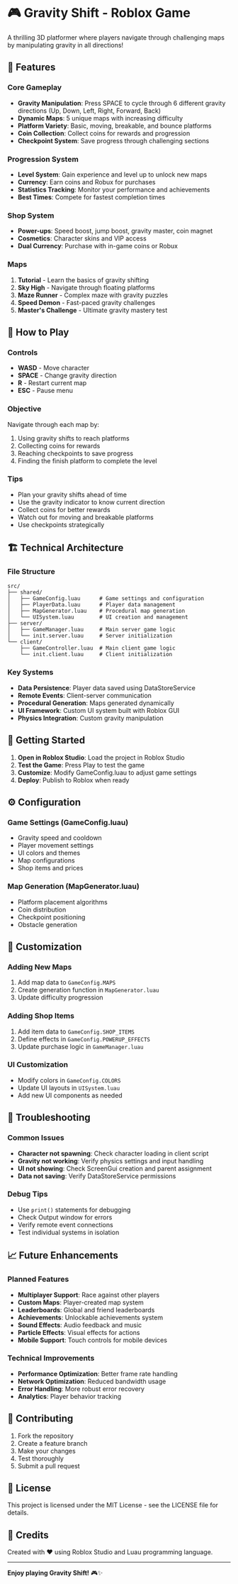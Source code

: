 # 🎮 Gravity Shift - Roblox Game

A thrilling 3D platformer where players navigate through challenging maps by manipulating gravity in all directions!

## 🌟 Features

### Core Gameplay
- **Gravity Manipulation**: Press SPACE to cycle through 6 different gravity directions (Up, Down, Left, Right, Forward, Back)
- **Dynamic Maps**: 5 unique maps with increasing difficulty
- **Platform Variety**: Basic, moving, breakable, and bounce platforms
- **Coin Collection**: Collect coins for rewards and progression
- **Checkpoint System**: Save progress through challenging sections

### Progression System
- **Level System**: Gain experience and level up to unlock new maps
- **Currency**: Earn coins and Robux for purchases
- **Statistics Tracking**: Monitor your performance and achievements
- **Best Times**: Compete for fastest completion times

### Shop System
- **Power-ups**: Speed boost, jump boost, gravity master, coin magnet
- **Cosmetics**: Character skins and VIP access
- **Dual Currency**: Purchase with in-game coins or Robux

### Maps
1. **Tutorial** - Learn the basics of gravity shifting
2. **Sky High** - Navigate through floating platforms
3. **Maze Runner** - Complex maze with gravity puzzles
4. **Speed Demon** - Fast-paced gravity challenges
5. **Master's Challenge** - Ultimate gravity mastery test

## 🎯 How to Play

### Controls
- **WASD** - Move character
- **SPACE** - Change gravity direction
- **R** - Restart current map
- **ESC** - Pause menu

### Objective
Navigate through each map by:
1. Using gravity shifts to reach platforms
2. Collecting coins for rewards
3. Reaching checkpoints to save progress
4. Finding the finish platform to complete the level

### Tips
- Plan your gravity shifts ahead of time
- Use the gravity indicator to know current direction
- Collect coins for better rewards
- Watch out for moving and breakable platforms
- Use checkpoints strategically

## 🏗️ Technical Architecture

### File Structure
```
src/
├── shared/
│   ├── GameConfig.luau      # Game settings and configuration
│   ├── PlayerData.luau      # Player data management
│   ├── MapGenerator.luau    # Procedural map generation
│   └── UISystem.luau        # UI creation and management
├── server/
│   ├── GameManager.luau     # Main server game logic
│   └── init.server.luau     # Server initialization
└── client/
    ├── GameController.luau  # Main client game logic
    └── init.client.luau     # Client initialization
```

### Key Systems
- **Data Persistence**: Player data saved using DataStoreService
- **Remote Events**: Client-server communication
- **Procedural Generation**: Maps generated dynamically
- **UI Framework**: Custom UI system built with Roblox GUI
- **Physics Integration**: Custom gravity manipulation

## 🚀 Getting Started

1. **Open in Roblox Studio**: Load the project in Roblox Studio
2. **Test the Game**: Press Play to test the game
3. **Customize**: Modify GameConfig.luau to adjust game settings
4. **Deploy**: Publish to Roblox when ready

## ⚙️ Configuration

### Game Settings (GameConfig.luau)
- Gravity speed and cooldown
- Player movement settings
- UI colors and themes
- Map configurations
- Shop items and prices

### Map Generation (MapGenerator.luau)
- Platform placement algorithms
- Coin distribution
- Checkpoint positioning
- Obstacle generation

## 🎨 Customization

### Adding New Maps
1. Add map data to `GameConfig.MAPS`
2. Create generation function in `MapGenerator.luau`
3. Update difficulty progression

### Adding Shop Items
1. Add item data to `GameConfig.SHOP_ITEMS`
2. Define effects in `GameConfig.POWERUP_EFFECTS`
3. Update purchase logic in `GameManager.luau`

### UI Customization
- Modify colors in `GameConfig.COLORS`
- Update UI layouts in `UISystem.luau`
- Add new UI components as needed

## 🔧 Troubleshooting

### Common Issues
- **Character not spawning**: Check character loading in client script
- **Gravity not working**: Verify physics settings and input handling
- **UI not showing**: Check ScreenGui creation and parent assignment
- **Data not saving**: Verify DataStoreService permissions

### Debug Tips
- Use `print()` statements for debugging
- Check Output window for errors
- Verify remote event connections
- Test individual systems in isolation

## 📈 Future Enhancements

### Planned Features
- **Multiplayer Support**: Race against other players
- **Custom Maps**: Player-created map system
- **Leaderboards**: Global and friend leaderboards
- **Achievements**: Unlockable achievements system
- **Sound Effects**: Audio feedback and music
- **Particle Effects**: Visual effects for actions
- **Mobile Support**: Touch controls for mobile devices

### Technical Improvements
- **Performance Optimization**: Better frame rate handling
- **Network Optimization**: Reduced bandwidth usage
- **Error Handling**: More robust error recovery
- **Analytics**: Player behavior tracking

## 🤝 Contributing

1. Fork the repository
2. Create a feature branch
3. Make your changes
4. Test thoroughly
5. Submit a pull request

## 📄 License

This project is licensed under the MIT License - see the LICENSE file for details.

## 🎉 Credits

Created with ❤️ using Roblox Studio and Luau programming language.

---

**Enjoy playing Gravity Shift!** 🎮✨
